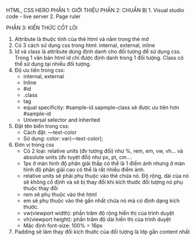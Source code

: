 HTML, CSS HERO
PHẦN 1: GIỚI THIỆU
PHẦN 2: CHUẨN BỊ
    1. Visual studio code - live server
    2. Page ruler

PHẦN 3: KIẾN THỨC CỐT LÕI
 1. Attribute là thuộc tính của thẻ html và nằm trong thẻ mở
 2. Có 3 cách sử dụng css trong html: internal, external, inline
 3. Id và class là attribute dùng định danh cho đối tượng để sử dụng css. Trong 1 văn bản html id chỉ được định danh trong 1 đối tượng. Class có thể sử dụng tại nhiều đối tượng.
 4. Độ ưu tiên trong css:
    - internal, external
    - Inline
    - #id
    - .class
    - tag
    - equal specificity: 
    #sample-id.sapmple-class sẽ được ưu tiên hơn #sample-id
    - Universal selector and inherited
 5. Đặt tên biến trong css:
    - Cách đặt: —text-color
    - Sử dụng: color: var(—text-color);
 6. Đơn vị trong css
    - Có 2 loại: relative units (đv tương đối) như %, rem, em, vw, vh… và absolute units (đv tuyệt đối) như px, pt, cm….
    - 1px ở màn hình độ phân giải thấp có thể là 1 điểm ảnh nhưng ở màn hình độ phân giải cao có thể là rất nhiều điểm ảnh.
    - relative units sẽ phải phụ thuộc vào thẻ chứa nó. Độ rộng, dài của nó sẽ không cố định và sẽ bị thay đổi khi kích thước đối tượng nó phụ thuộc thay đổi
    - rem sẽ phụ thuộc vào thẻ html
    - em sẽ phụ thuộc vào thẻ gần nhất chứa nó mà có định dạng kích thước.
    - vw(viewport width): phần trăm độ rộng hiển thị của trình duyệt
    - vh(viewport height): phần trăm độ dài hiển thị của trình duyệt
    - Mặc định font-size: 100% = 16px
7. Padding sẽ làm thay đổi kích thước của đối tượng là lớp gần content nhất